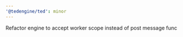 ```yaml
---
'@tedengine/ted': minor
---
```


Refactor engine to accept worker scope instead of post message func

